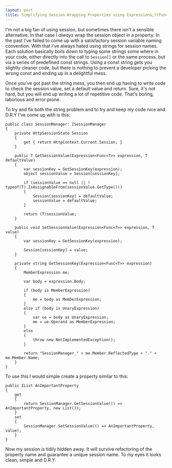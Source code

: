 ```yaml
---
layout: post
title: Simplifying Session Wrapping Properties using Expression&;ltFunc&gt;
---
```


I'm not a big fan of using session, but sometimes there isn't a sensible alternative. In that case I _always_ wrap the session object in a property. In the past I've failed to come up with a satisfactory session variable naming convention. With that I've always hated using strings for session names. Each solution basically boils down to typing some strings some where in your code, either directly into the call to `Session[]` or the same process, but via a series of predefined const strings. Using a const string gets you slightly cleaner code, but there is nothing to prevent a developer picking the wrong const and ending up in a delightful mess.

Once you've got past the string mess, you then end up having to write code to check the session value, set a default value and return. Sure, it's not hard, but you will end up writing a lot of repetitive code. That's boring, laborious and error prone.

To try and fix both the string problem and to try and keep my code nice and D.R.Y I've come up with is this:

    public class SessionManager: ISessionManager
    {
        private HttpSessionState Session
        {
            get { return HttpContext.Current.Session; }
        }
    
        public T GetSessionValue(Expression<Func<T>> expression, T defaultValue)
        {
            var sessionKey = GetSessionKey(expression);
            object sessionValue = Session[sessionKey];
    
            if (sessionValue == null || ! typeof(T).IsAssignableFrom(sessionValue.GetType()))
            {
                Session[sessionKey] = defaultValue;
                sessionValue = defaultValue;
            }
    
            return (T)sessionValue;
        }
    
        public void SetSessionValue(Expression<Func<T>> expression, T value)
        {
            var sessionKey = GetSessionKey(expression);
    
            Session[sessionKey] = value;
        }
    
        private string GetSessionKey(Expression<Func<T>> expression)
        {
            MemberExpression me;
    
            var body = expression.Body;
    
            if (body is MemberExpression)
            {
                me = body as MemberExpression;
            }
            else if (body is UnaryExpression)
            {
                var ue = body as UnaryExpression;
                me = ue.Operand as MemberExpression;
            }
            else
            {
                throw new NotImplementedException();
            }
    
            return "SessionManager_" + me.Member.ReflectedType + "." + me.Member.Name;
        }
    }

To use this I would simple create a property similar to this:

    public IList AnImportantProperty
    {
        get
        {
            return SessionManager.GetSessionValue(() => AnImportantProperty, new List());
        }
        set
        {
            SessionManager.SetSessionValue(() => AnImportantProperty, value);
        }
    }

Now my session is tidily hidden away. It will survive refactoring of the property name and guarantee a unique session name. To my eyes it looks clean, simple and D.R.Y.
